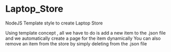# Laptop_Store
NodeJS Template style to create Laptop Store

Using template concept , all we have to do is add a new item to the .json file and we automatically create a page for the item dynamically 
You can also remove an item from the store by simply deleting from the .json file 
